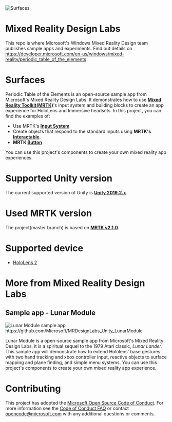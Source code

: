 <img src="https://github.com/Microsoft/MRDL_Unity_Surfaces/blob/master/External/ReadMeImages/Surfaces_Hero.jpg" alt="Surfaces">

# Mixed Reality Design Labs
This repo is where Microsoft's Windows Mixed Reality Design team publishes sample apps and experiments. Find out details on https://developer.microsoft.com/en-us/windows/mixed-reality/periodic_table_of_the_elements

# Surfaces
Periodic Table of the Elements is an open-source sample app from Microsoft's Mixed Reality Design Labs. It demonstrates how to use **[Mixed Reality Toolkit(MRTK)](https://github.com/Microsoft/MixedRealityToolkit-Unity)**'s input system and building blocks to create an app experience for HoloLens and Immersive headsets. In this project, you can find the examples of:
- Use MRTK's **[Input System](https://microsoft.github.io/MixedRealityToolkit-Unity/Documentation/Input/Overview.html)**
- Create objects that respond to the standard inputs using **MRTK's [Interactable](https://microsoft.github.io/MixedRealityToolkit-Unity/Documentation/README_Interactable.html)**. 
- **MRTK [Button](https://microsoft.github.io/MixedRealityToolkit-Unity/Documentation/README_Button.html)**

You can use this project's components to create your own mixed reality app experiences. 

# Supported Unity version
The current supported version of Unity is [**Unity 2019.2.x**](https://unity3d.com/unity/qa/lts-releases?version=2019.2). 

# Used MRTK version
The project(master branch) is based on [**MRTK v2.1.0**](https://github.com/microsoft/MixedRealityToolkit-Unity/releases/tag/v2.1.0). 

# Supported device
- [HoloLens 2](https://www.hololens.com)


# More from Mixed Reality Design Labs #
## Sample app - Lunar Module ##
<img src="https://github.com/Microsoft/MRDesignLabs_Unity_LunarModule/blob/master/External/ReadMeImages/LM_hero.jpg" alt="Lunar Module sample app">
https://github.com/Microsoft/MRDesignLabs_Unity_LunarModule

Lunar Module is a open-source sample app from Microsoft's Mixed Reality Design Labs, it is a spiritual sequel to the 1979 Atari classic, *Lunar Lander*. This sample app will demonstrate how to extend Hololens' base gestures with two hand tracking and xbox controller input, reactive objects to surface mapping and plane finding, and simple menu systems. You can use this project's components to create your own mixed reality app experience. 




# Contributing

This project has adopted the [Microsoft Open Source Code of Conduct](https://opensource.microsoft.com/codeofconduct/). For more information see the [Code of Conduct FAQ](https://opensource.microsoft.com/codeofconduct/faq/) or contact [opencode@microsoft.com](mailto:opencode@microsoft.com) with any additional questions or comments.
